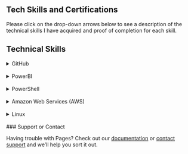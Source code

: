 ## Tech Skills and Certifications

Please click on the drop-down arrows below to see a description of the technical skills I have acquired and proof of completion for each skill.

<h2> Technical Skills </h2>

<details><summary>GitHub</summary>
  <h4> Description: </h4>
  I completed the GitHub learning lab courses offered on the GitHub website:
https://lab.github.com/courses 

<ul>
The 13 GitHub labs include an overview of fundamental GitHub skills including:
  <li>Communicating in issues and using Markdown</li>
  <li>Managing notifications</li>
  <li>Creating branches and making commits</li>
  <li>Introducing changes with pull requests and merging conflicts</li>
  <li>Creating and publishing a simple HTML website using GitHub Pages</li>
  <li>Creating Git files such as a .gitignore and migrating projects</li>
  <li>Using GitHub Apps and release-based workflows</li>
  <li>Using continuous integration with Travis CI</li>
</ul>

<h4> Course Completion: </h4>
<img src="GH1.png">

<img src="GH2.png" alt="GitHubCompletion2">

<img src="GH3.png" alt="GitHubCompletion3">

  </details>
  
  <br>
<details><summary>PowerBI</summary>
  <h4> Description: </h4>
  
   </details>
   
   <br>
<details><summary>PowerShell</summary>
  <h4> Description: </h4>
  
   </details>
   
   <br>
<details><summary>Amazon Web Services (AWS)</summary>
  <h4> Description: </h4>
  
   </details>
   
   <br>
<details><summary>Linux</summary>
  <h4> Description: </h4>
  
   </details>
  



<br>
### Support or Contact

Having trouble with Pages? Check out our [documentation](https://help.github.com/categories/github-pages-basics/) or [contact support](https://github.com/contact) and we’ll help you sort it out.
